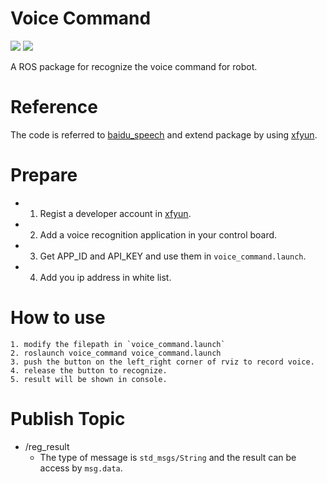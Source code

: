 # Voice Command
![](https://img.shields.io/badge/ROS-Kinetic-brightgreen.svg) ![](https://img.shields.io/badge/Qt-5.5.1-orange.svg)   

A ROS package for recognize the voice command for robot.

# Reference

The code is referred to [baidu_speech](https://github.com/Miaowaaaa/baidu_speech) and extend package by using [xfyun](https://www.xfyun.cn/).

# Prepare

- 1. Regist a developer account in [xfyun](https://www.xfyun.cn/).
- 2. Add a voice recognition application in your control board.
- 3. Get APP_ID and API_KEY and use them in `voice_command.launch`.
- 4. Add you ip address in white list.

# How to use

```
1. modify the filepath in `voice_command.launch`
2. roslaunch voice_command voice_command.launch
3. push the button on the left_right corner of rviz to record voice.
4. release the button to recognize.
5. result will be shown in console.
```

# Publish Topic

- /reg_result  
  - The type of message is `std_msgs/String` and the result can be access by `msg.data`.

